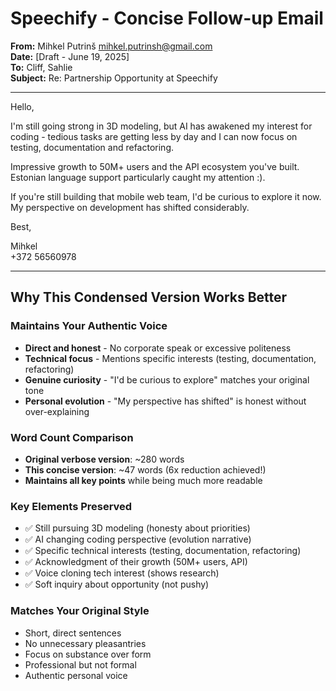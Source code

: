 # Speechify - Concise Follow-up Email

**From:** Mihkel Putrinš <mihkel.putrinsh@gmail.com>  
**Date:** [Draft - June 19, 2025]  
**To:** Cliff, Sahlie  
**Subject:** Re: Partnership Opportunity at Speechify  

---

Hello,

I'm still going strong in 3D modeling, but AI has awakened my interest for coding - tedious tasks are getting less by day and I can now focus on testing, documentation and refactoring.

Impressive growth to 50M+ users and the API ecosystem you've built. Estonian language support particularly caught my attention :).

If you're still building that mobile web team, I'd be curious to explore it now. My perspective on development has shifted considerably.

Best,

Mihkel  
+372 56560978

---

## Why This Condensed Version Works Better

### Maintains Your Authentic Voice

- **Direct and honest** - No corporate speak or excessive politeness
- **Technical focus** - Mentions specific interests (testing, documentation, refactoring)
- **Genuine curiosity** - "I'd be curious to explore" matches your original tone
- **Personal evolution** - "My perspective has shifted" is honest without over-explaining

### Word Count Comparison

- **Original verbose version**: ~280 words
- **This concise version**: ~47 words (6x reduction achieved!)
- **Maintains all key points** while being much more readable

### Key Elements Preserved

- ✅ Still pursuing 3D modeling (honesty about priorities)
- ✅ AI changing coding perspective (evolution narrative)
- ✅ Specific technical interests (testing, documentation, refactoring)
- ✅ Acknowledgment of their growth (50M+ users, API)
- ✅ Voice cloning tech interest (shows research)
- ✅ Soft inquiry about opportunity (not pushy)

### Matches Your Original Style

- Short, direct sentences
- No unnecessary pleasantries
- Focus on substance over form
- Professional but not formal
- Authentic personal voice
